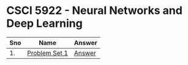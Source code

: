 # CSCI 5922 - Neural Networks and Deep Learning

| Sno | Name                                        | Answer                             |
| --- | ------------------------------------------- | ---------------------------------- |
| 1.  | [Problem Set 1](problem_set_1/question.pdf) | [Answer](problem_set_1/answer.pdf) |
